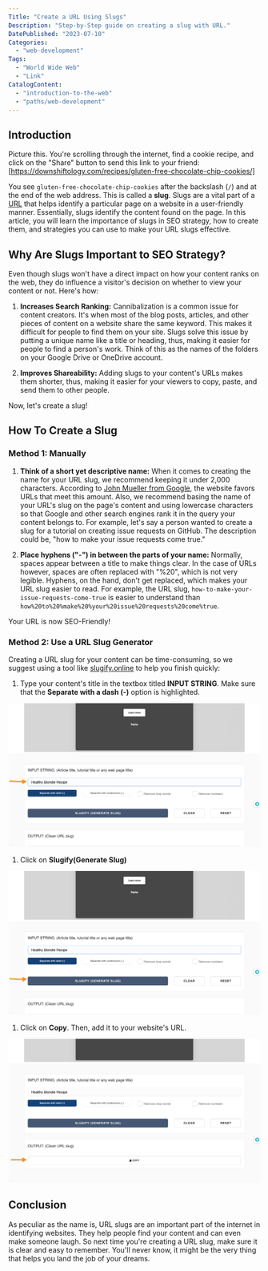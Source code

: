 ```yaml
---
Title: "Create a URL Using Slugs"
Description: "Step-by-Step guide on creating a slug with URL."
DatePublished: "2023-07-10"
Categories:
  - "web-development"
Tags:
  - "World Wide Web"
  - "Link"
CatalogContent:
  - "introduction-to-the-web"
  - "paths/web-development"
---
```


[https://downshiftology.com/recipes/gluten-free-chocolate-chip-cookies/]: https://downshiftology.com/recipes/gluten-free-chocolate-chip-cookies/
[URL]: https://www.codecademy.com/resources/docs/general/url
[slugify.online]: https://slugify.online/

## Introduction

Picture this. You're scrolling through the internet, find a cookie recipe, and click on the "Share" button to send this link to your friend:
[https://downshiftology.com/recipes/gluten-free-chocolate-chip-cookies/]

You see `gluten-free-chocolate-chip-cookies` after the backslash (`/`) and at the end of the web address. This is called a **slug**. Slugs are a vital part of a [URL] that helps identify a particular page on a website in a user-friendly manner. Essentially, slugs identify the content found on the page. In this article, you will learn the importance of slugs in SEO strategy, how to create them, and strategies you can use to make your URL slugs effective.

## Why Are Slugs Important to SEO Strategy?

Even though slugs won't have a direct impact on how your content ranks on the web, they do influence a visitor's decision on whether to view your content or not. Here's how:

1. **Increases Search Ranking:** Cannibalization is a common issue for content creators. It's when most of the blog posts, articles, and other pieces of content on a website share the same keyword. This makes it difficult for people to find them on your site. Slugs solve this issue by putting a unique name like a title or heading, thus, making it easier for people to find a person's work. Think of this as the names of the folders on your Google Drive or OneDrive account.

2. **Improves Shareability:** Adding slugs to your content's URLs makes them shorter, thus, making it easier for your viewers to copy, paste, and send them to other people.

Now, let's create a slug!

## How To Create a Slug

### Method 1: Manually

1. **Think of a short yet descriptive name:**  When it comes to creating the name for your URL slug, we recommend keeping it under 2,000 characters. According to [John Mueller from Google](https://www.seroundtable.com/google-url-characters-18219.html), the website favors URLs that meet this amount. Also, we recommend basing the name of your URL's slug on the page's content and using lowercase characters so that Google and other search engines rank it in the query your content belongs to. For example, let's say a person wanted to create a slug for a tutorial on creating issue requests on GitHub. The description could be, "how to make your issue requests come true."

2. **Place hyphens ("-") in between the parts of your name:**  Normally, spaces appear between a title to make things clear. In the case of URLs however, spaces are often replaced with "%20", which is not very legible. Hyphens, on the hand, don't get replaced, which makes your URL slug easier to read. For example, the URL slug, `how-to-make-your-issue-requests-come-true` is easier to understand than `how%20to%20%make%20%your%20issue%20requests%20come%true`.

Your URL is now SEO-Friendly!

### Method 2: Use a URL Slug Generator

Creating a URL slug for your content can be time-consuming, so we suggest using a tool like [slugify.online] to help you finish quickly:

1. Type your content's title in the textbox titled **INPUT STRING**. Make sure that the **Separate with a dash (-)** option is highlighted.

![Step 1](step1-of-slug.png)

1. Click on **Slugify(Generate Slug)**

![Step 2](step2-of-slug.png)

1. Click on **Copy**. Then, add it to your website's URL.

![Step 3](step3-of-slug.png)

## Conclusion

As peculiar as the name is, URL slugs are an important part of the internet in identifying websites. They help people find your content and can even make someone laugh. So next time you're creating a URL slug, make sure it is clear and easy to remember. You'll never know, it might be the very thing that helps you land the job of your dreams.
